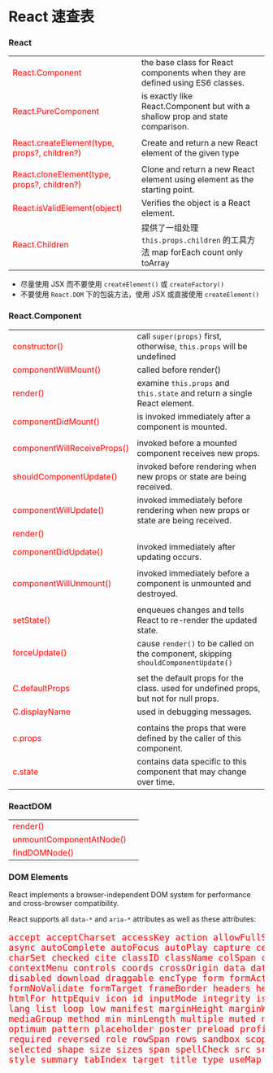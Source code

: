 # React 速查表

### React

|||
|-----------------------|----------------------------------------------------------------------------------------
| React.Component       | the base class for React components when they are defined using ES6 classes.
| React.PureComponent   | is exactly like React.Component but with a shallow prop and state comparison.
|||
| React.createElement(type, props?, children?) | Create and return a new React element of the given type
|||
| React.cloneElement(type, props?, children?)  | Clone and return a new React element using element as the starting point.
| React.isValidElement(object) | Verifies the object is a React element.
| React.Children               | 提供了一组处理 `this.props.children` 的工具方法 map forEach count only toArray

* 尽量使用 JSX 而不要使用 `createElement()` 或 `createFactory()`
* 不要使用 `React.DOM` 下的包装方法，使用 JSX 或直接使用 `createElement()`

### React.Component

|||
|----------------------|-------------------------------------------------------------------------------------------
| constructor()        | call `super(props)` first, otherwise, `this.props` will be undefined
| componentWillMount() | called before render()
| render()             | examine `this.props` and `this.state` and return a single React element.
| componentDidMount()  | is invoked immediately after a component is mounted.
|||
| componentWillReceiveProps() | invoked before a mounted component receives new props. 
| shouldComponentUpdate()     | invoked before rendering when new props or state are being received.
| componentWillUpdate()       | invoked immediately before rendering when new props or state are being received.
| render()                    | |
| componentDidUpdate()        | invoked immediately after updating occurs.
|||
| componentWillUnmount() | invoked immediately before a component is unmounted and destroyed.
|||
| setState()    | enqueues changes and tells React to re-render the updated state.
| forceUpdate() | cause `render()` to be called on the component, skipping `shouldComponentUpdate()`
|||
| C.defaultProps  | set the default props for the class. used for undefined props, but not for null props.
| C.displayName   | used in debugging messages.
|||
| c.props  | contains the props that were defined by the caller of this component.
| c.state  | contains data specific to this component that may change over time.

### ReactDOM

|||
|--------------------------|-------------------------------------------------------------------------------------------
| render()                 | 
| unmountComponentAtNode() | 
| findDOMNode()            | 

### DOM Elements

React implements a browser-independent DOM system for performance and cross-browser compatibility.

React supports all `data-*` and `aria-*` attributes as well as these attributes:

<pre style="font-size: 1.1rem; color: red;">
accept acceptCharset accessKey action allowFullScreen allowTransparency alt
async autoComplete autoFocus autoPlay capture cellPadding cellSpacing challenge
charSet checked cite classID className colSpan cols content contentEditable
contextMenu controls coords crossOrigin data dateTime default defer dir
disabled download draggable encType form formAction formEncType formMethod
formNoValidate formTarget frameBorder headers height hidden high href hrefLang
htmlFor httpEquiv icon id inputMode integrity is keyParams keyType kind label
lang list loop low manifest marginHeight marginWidth max maxLength media
mediaGroup method min minLength multiple muted name noValidate nonce open
optimum pattern placeholder poster preload profile radioGroup readOnly rel
required reversed role rowSpan rows sandbox scope scoped scrolling seamless
selected shape size sizes span spellCheck src srcDoc srcLang srcSet start step
style summary tabIndex target title type useMap value width wmode wrap
</pre>



<style>
  td:first-child { color: red; }
  i { color: gray; }
</style>
<script>
(function() {
  var list = document.querySelectorAll('td:first-child');
  var reg=/\((.*?)\)/;
  for (var i = list.length; i--;) {
    list[i].innerHTML = list[i].innerHTML.replace(reg, '(<i>$1</i>)');
  }
})();
</script>
